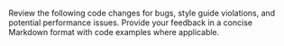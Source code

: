 Review the following code changes for bugs, style guide violations, and potential performance issues. Provide your feedback in a concise Markdown format with code examples where applicable.